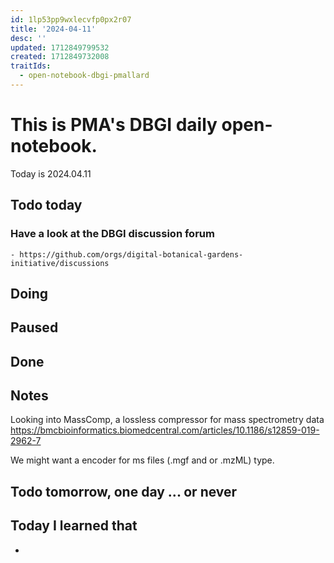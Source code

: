 ```yaml
---
id: 1lp53pp9wxlecvfp0px2r07
title: '2024-04-11'
desc: ''
updated: 1712849799532
created: 1712849732008
traitIds:
  - open-notebook-dbgi-pmallard
---
```



# This is PMA's DBGI daily open-notebook.

Today is 2024.04.11

## Todo today

### Have a look at the DBGI discussion forum
    - https://github.com/orgs/digital-botanical-gardens-initiative/discussions
###
###

## Doing

## Paused

## Done

## Notes

Looking into MassComp, a lossless compressor for mass spectrometry data
https://bmcbioinformatics.biomedcentral.com/articles/10.1186/s12859-019-2962-7

We might want a encoder for ms files (.mgf and or .mzML) type.



## Todo tomorrow, one day ... or never

###
###
###


## Today I learned that

-